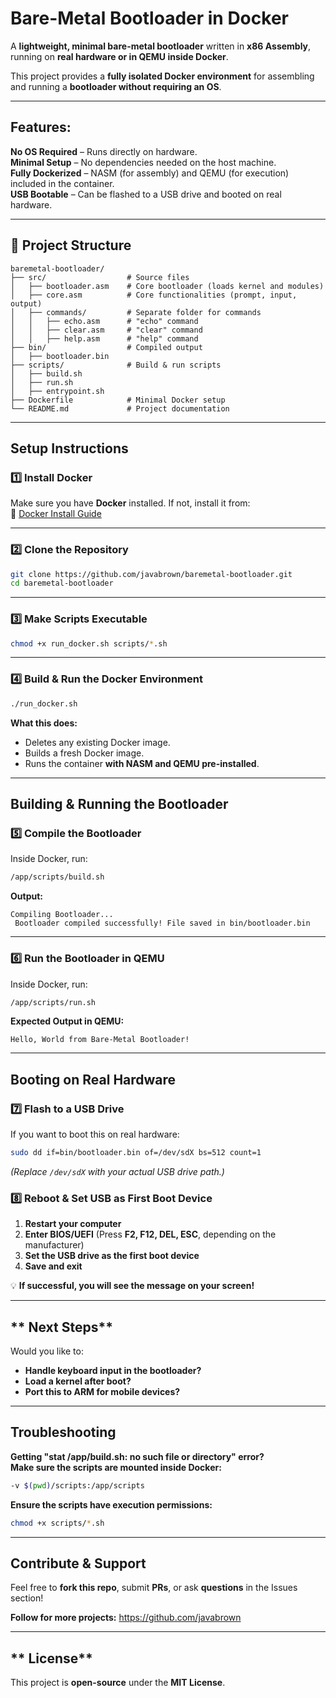 # Bare-Metal Bootloader in Docker  
A **lightweight, minimal bare-metal bootloader** written in **x86 Assembly**, running on **real hardware or in QEMU inside Docker**.

This project provides a **fully isolated Docker environment** for assembling and running a **bootloader without requiring an OS**.

---

##  **Features:**
**No OS Required** – Runs directly on hardware.  
**Minimal Setup** – No dependencies needed on the host machine.  
**Fully Dockerized** – NASM (for assembly) and QEMU (for execution) included in the container.  
**USB Bootable** – Can be flashed to a USB drive and booted on real hardware.  

---

## 📂 **Project Structure**
```
baremetal-bootloader/
├── src/                  # Source files
│   ├── bootloader.asm    # Core bootloader (loads kernel and modules)
│   ├── core.asm          # Core functionalities (prompt, input, output)
│   ├── commands/         # Separate folder for commands
│   │   ├── echo.asm      # "echo" command
│   │   ├── clear.asm     # "clear" command
│   │   ├── help.asm      # "help" command
├── bin/                  # Compiled output
│   ├── bootloader.bin
├── scripts/              # Build & run scripts
│   ├── build.sh
│   ├── run.sh
│   ├── entrypoint.sh
├── Dockerfile            # Minimal Docker setup
└── README.md             # Project documentation
```

---

##  **Setup Instructions**
### **1️⃣ Install Docker**
Make sure you have **Docker** installed. If not, install it from:  
🔗 [Docker Install Guide](https://docs.docker.com/get-docker/)  

---

### **2️⃣ Clone the Repository**
```bash
git clone https://github.com/javabrown/baremetal-bootloader.git
cd baremetal-bootloader
```

---

### **3️⃣ Make Scripts Executable**
```bash
chmod +x run_docker.sh scripts/*.sh
```

---

### **4️⃣ Build & Run the Docker Environment**
```bash
./run_docker.sh
```
 **What this does:**  
- Deletes any existing Docker image.  
- Builds a fresh Docker image.  
- Runs the container **with NASM and QEMU pre-installed**.  

---

##  **Building & Running the Bootloader**
### **5️⃣ Compile the Bootloader**
Inside Docker, run:
```bash
/app/scripts/build.sh
```
 **Output:**  
```
Compiling Bootloader...
 Bootloader compiled successfully! File saved in bin/bootloader.bin
```

---

### **6️⃣ Run the Bootloader in QEMU**
Inside Docker, run:
```bash
/app/scripts/run.sh
```
 **Expected Output in QEMU:**
```
Hello, World from Bare-Metal Bootloader!
```

---

##  **Booting on Real Hardware**
### **7️⃣ Flash to a USB Drive**
If you want to boot this on real hardware:  
```bash
sudo dd if=bin/bootloader.bin of=/dev/sdX bs=512 count=1
```
*(Replace `/dev/sdX` with your actual USB drive path.)*  

### **8️⃣ Reboot & Set USB as First Boot Device**
1. **Restart your computer**  
2. **Enter BIOS/UEFI** (Press **F2, F12, DEL, ESC**, depending on the manufacturer)  
3. **Set the USB drive as the first boot device**  
4. **Save and exit**  

💡 **If successful, you will see the message on your screen!**

---

## ** Next Steps**
Would you like to:
- **Handle keyboard input in the bootloader?**
- **Load a kernel after boot?**
- **Port this to ARM for mobile devices?**

---

##  **Troubleshooting**
 **Getting "stat /app/build.sh: no such file or directory" error?**  
 **Make sure the scripts are mounted inside Docker:**  
```bash
-v $(pwd)/scripts:/app/scripts
```
 **Ensure the scripts have execution permissions:**  
```bash
chmod +x scripts/*.sh
```

---

##  **Contribute & Support**
 Feel free to **fork this repo**, submit **PRs**, or ask **questions** in the Issues section!  

 **Follow for more projects:**  https://github.com/javabrown

---

## ** License**
This project is **open-source** under the **MIT License**.  



